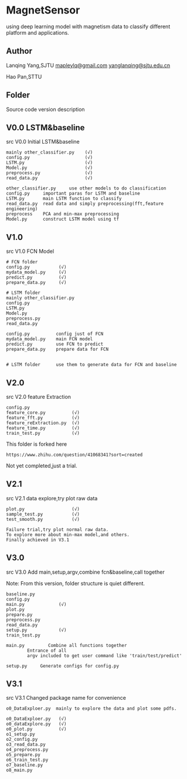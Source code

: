# MagnetSensor
using deep learning model with magnetism data to classify different platform and applications.

## Author
Lanqing Yang,SJTU mapleylq@gmail.com     yanglanqing@sjtu.edu.cn

Hao Pan,STTU 

## Folder

Source code version description 

## V0.0 LSTM&baseline 

src V0.0 Initial LSTM&baseline

	mainly other_classifier.py    (√) 
	config.py                     (√)     
	LSTM.py                       (√)
	Model.py                      (√)
	preprocess.py                 (√)
	read_data.py                  (√)

	other_classifier.py     use other models to do classification
	config.py     important paras for LSTM and baseline
	LSTM.py       main LSTM function to classify
	read_data.py  read data and simply preprocessing(fft,feature engineering)
	preprocess    PCA and min-max preprocessing
	Model.py      construct LSTM model using tf



## V1.0 

src V1.0 FCN Model

	# FCN folder 
	config.py           (√)
	mydata_model.py     (√)
	predict.py          (√)
	prepare_data.py     (√)
	
	# LSTM folder 
	mainly other_classifier.py   
	config.py     
	LSTM.py           
	Model.py          
	preprocess.py     
	read_data.py       

	config.py          config just of FCN
	mydata_model.py    main FCN model
	predict.py         use FCN to predict
	prepare_data.py    prepare data for FCN
	
	
	# LSTM folder      use them to generate data for FCN and baseline

## V2.0 

src V2.0 feature Extraction

	config.py
	feature_core.py          (√)
	feature_fft.py           (√)
	feature_reExtraction.py  (√)
	feature_time.py          (√)
	train_test.py            (√)

This folder is forked here 

	https://www.zhihu.com/question/41068341?sort=created 
	
Not yet completed,just a trial.

## V2.1 

src V2.1 data explore,try plot raw data

	plot.py                  (√)
	sample_test.py           (√)
	test_smooth.py           (√)

	Failure trial,try plot normal raw data.
	To explore more about min-max model,and others.
	Finally achieved in V3.1  


## V3.0

src V3.0 Add main,setup,argv,combine fcn&baseline,call together

Note: From this version, folder structure is quiet different.  

	baseline.py   
	config.py
	main.py             (√)
	plot.py
	prepare.py
	preprocess.py
	read_data.py 
	setup.py            (√)
	train_test.py

	main.py         Combine all functions together
			Entrance of all
			argv included to get user command like 'train/test/predict' 

	setup.py     Generate configs for config.py 
	   

## V3.1 

src V3.1 Changed package name for convenience

	o0_DataExploer.py  mainly to explore the data and plot some pdfs.
 
	o0_DataExploer.py   (√)
	o0_dataExplore.py   (√)
	o0_plot.py          (√)
	o1_setup.py
	o2_config.py
	o3_read_data.py
	o4_preprocess.py
	o5_prepare.py
	o6_train_test.py
	o7_baseline.py
	o8_main.py
